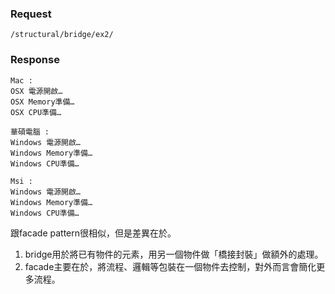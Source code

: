 
### Request 
`/structural/bridge/ex2/`

### Response
	Mac : 
	OSX 電源開啟…
	OSX Memory準備…
	OSX CPU準備…

	華碩電腦 : 
	Windows 電源開啟…
	Windows Memory準備…
	Windows CPU準備…

	Msi : 
	Windows 電源開啟…
	Windows Memory準備…
	Windows CPU準備…

跟facade pattern很相似，但是差異在於。
1. bridge用於將已有物件的元素，用另一個物件做「橋接封裝」做額外的處理。
2. facade主要在於，將流程、邏輯等包裝在一個物件去控制，對外而言會簡化更多流程。